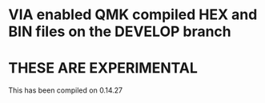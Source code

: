 # VIA enabled QMK compiled HEX and BIN files on the DEVELOP branch

# THESE ARE EXPERIMENTAL 

 This has been compiled on 0.14.27
